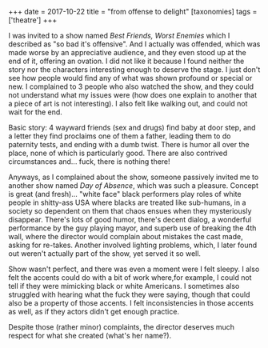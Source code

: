 +++
date = 2017-10-22
title = "from offense to delight"
[taxonomies]
tags = ['theatre']
+++

I was invited to a show named *Best Friends, Worst Enemies* which I
described as "so bad it's offensive". And I actually was offended,
which was made worse by an appreciative audience, and they even stood up
at the end of it, offering an ovation. I did not like it because I found
neither the story nor the characters interesting enough to deserve the
stage. I just don't see how people would find any of what was shown
profound or special or new. I complained to 3 people who also watched
the show, and they could not understand what my issues were (how does
one explain to another that a piece of art is not interesting). I also
felt like walking out, and could not wait for the end.

Basic story: 4 wayward friends (sex and drugs) find baby at door step,
and a letter they find proclaims one of them a father, leading them to
do paternity tests, and ending with a dumb twist. There is humor all
over the place, none of which is particularly good. There are also
contrived circumstances and... fuck, there is nothing there!

Anyways, as I complained about the show, someone passively invited me to
another show named *Day of Absence*, which was such a pleasure. Concept
is great (and fresh)... "white face" black performers play roles of
white people in shitty-ass USA where blacks are treated like sub-humans,
in a society so dependent on them that chaos ensues when they
mysteriously disappear. There's lots of good humor, there's decent
dialog, a wonderful performance by the guy playing mayor, and superb use
of breaking the 4th wall, where the director would complain about
mistakes the cast made, asking for re-takes. Another involved lighting
problems, which, I later found out weren't actually part of the show,
yet served it so well.

Show wasn't perfect, and there was even a moment were I felt sleepy. I
also felt the accents could do with a bit of work where,for example, I
could not tell if they were mimicking black or white Americans. I
sometimes also struggled with hearing what the fuck they were saying,
though that could also be a property of those accents. I felt
inconsistencies in those accents as well, as if they actors didn't get
enough practice.

Despite those (rather minor) complaints, the director deserves much
respect for what she created (what's her name?).
